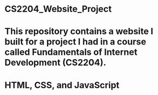 # CS2204_Website_Project
# This repository contains a website I built for a project I had in a course called Fundamentals of Internet Development (CS2204).
# HTML, CSS, and JavaScript
